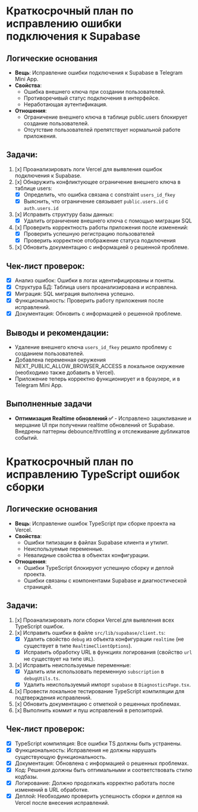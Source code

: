 # Краткосрочный план по исправлению ошибки подключения к Supabase

## Логические основания
- **Вещь**: Исправление ошибки подключения к Supabase в Telegram Mini App.
- **Свойства**: 
    - Ошибка внешнего ключа при создании пользователей.
    - Противоречивый статус подключения в интерфейсе.
    - Неработающая аутентификация.
- **Отношения**: 
    - Ограничение внешнего ключа в таблице public.users блокирует создание пользователей.
    - Отсутствие пользователей препятствует нормальной работе приложения.

## Задачи:
1.  [x] Проанализировать логи Vercel для выявления ошибок подключения к Supabase.
2.  [x] Обнаружить конфликтующее ограничение внешнего ключа в таблице users:
    *   [x] Определить, что ошибка связана с constraint `users_id_fkey`
    *   [x] Выяснить, что ограничение связывает `public.users.id` с `auth.users.id`
3.  [x] Исправить структуру базы данных:
    *   [x] Удалить ограничение внешнего ключа с помощью миграции SQL
4.  [x] Проверить корректность работы приложения после изменений:
    *   [x] Проверить успешную регистрацию пользователей
    *   [x] Проверить корректное отображение статуса подключения
5.  [x] Обновить документацию с информацией о решенной проблеме.

## Чек-лист проверок:
- [x] Анализ ошибок: Ошибки в логах идентифицированы и поняты.
- [x] Структура БД: Таблица users проанализирована и исправлена.
- [x] Миграция: SQL миграция выполнена успешно.
- [x] Функциональность: Проверить работу приложения после исправлений.
- [x] Документация: Обновить с информацией о решенной проблеме.

## Выводы и рекомендации:
- Удаление внешнего ключа `users_id_fkey` решило проблему с созданием пользователей.
- Добавлена переменная окружения NEXT_PUBLIC_ALLOW_BROWSER_ACCESS в локальное окружение (необходимо также добавить в Vercel).
- Приложение теперь корректно функционирует и в браузере, и в Telegram Mini App.

## Выполненные задачи

- **Оптимизация Realtime обновлений ✅** - Исправлено зацикливание и мерцание UI при получении realtime обновлений от Supabase. Внедрены паттерны debounce/throttling и отслеживание дубликатов событий.

# Краткосрочный план по исправлению TypeScript ошибок сборки

## Логические основания
- **Вещь**: Исправление ошибок TypeScript при сборке проекта на Vercel.
- **Свойства**: 
    - Ошибки типизации в файлах Supabase клиента и утилит.
    - Неиспользуемые переменные.
    - Невалидные свойства в объектах конфигурации.
- **Отношения**: 
    - Ошибки TypeScript блокируют успешную сборку и деплой проекта.
    - Ошибки связаны с компонентами Supabase и диагностической страницей.

## Задачи:
1.  [x] Проанализировать логи сборки Vercel для выявления всех TypeScript ошибок.
2.  [x] Исправить ошибки в файле `src/lib/supabase/client.ts`:
    *   [x] Удалить свойство `debug` из объекта конфигурации `realtime` (не существует в типе `RealtimeClientOptions`).
    *   [x] Исправить обработку URL в функциях логирования (свойство `url` не существует на типе `URL`).
3.  [x] Исправить неиспользуемые переменные:
    *   [x] Удалить или использовать переменную `subscription` в `debugUtils.ts`.
    *   [x] Удалить неиспользуемый импорт `supabase` в `DiagnosticsPage.tsx`.
4.  [x] Провести локальное тестирование TypeScript компиляции для подтверждения исправлений.
5.  [x] Обновить документацию с отметкой о решенных проблемах.
6.  [x] Выполнить коммит и пуш исправлений в репозиторий.

## Чек-лист проверок:
- [x] TypeScript компиляция: Все ошибки TS должны быть устранены.
- [x] Функциональность: Исправления не должны нарушать существующую функциональность.
- [x] Документация: Обновлена с информацией о решенных проблемах.
- [x] Код: Решения должны быть оптимальными и соответствовать стилю кодбазы.
- [x] Логирование: Должно продолжать корректно работать после изменений в URL обработке.
- [x] Деплой: Необходимо проверить успешность сборки и деплоя на Vercel после внесения исправлений.